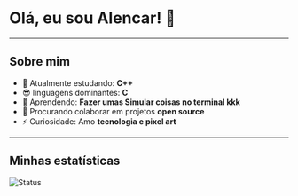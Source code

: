 # Olá, eu sou Alencar! 👋

---

## Sobre mim
- 🔭 Atualmente estudando: **C++**  
- 😎 linguagens dominantes: **C**
- 🌱 Aprendendo: **Fazer umas Simular coisas no terminal kkk**  
- 👯 Procurando colaborar em projetos **open source**  
- ⚡ Curiosidade: Amo **tecnologia e pixel art**


---

## Minhas estatísticas
![Status](https://github-readme-stats.vercel.app/api?username=aliendede1&show_icons=true&theme=tokyonight)


